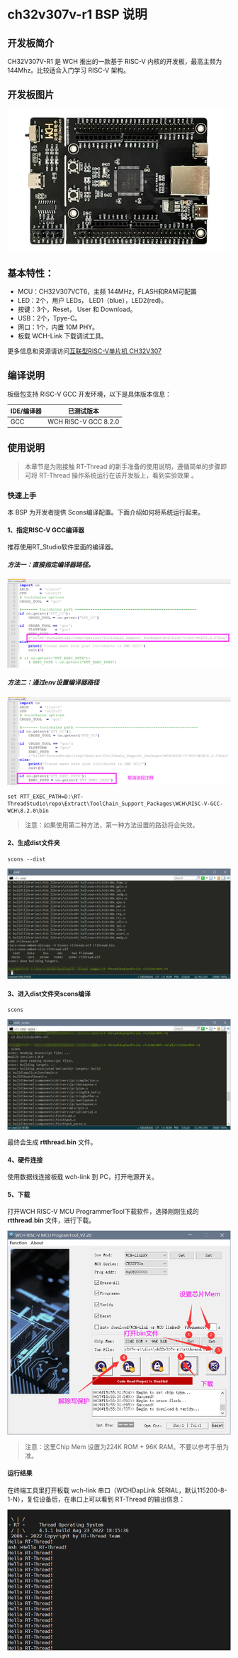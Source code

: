 # ch32v307v-r1 BSP 说明
## 开发板简介

CH32V307V-R1 是 WCH 推出的一款基于 RISC-V 内核的开发板，最高主频为 144Mhz。比较适合入门学习 RISC-V 架构。

## 开发板图片

![board](./figures/ch32v307.jpg)

## 基本特性：

- MCU：CH32V307VCT6，主频 144MHz，FLASH和RAM可配置
- LED：2个，用户 LEDs， LED1（blue），LED2(red)。
- 按键：3个，Reset， User 和 Download。
- USB：2个，Tpye-C。
- 网口：1个，内置 10M PHY。
- 板载 WCH-Link 下载调试工具。

更多信息和资源请访问[互联型RISC-V单片机 CH32V307](https://www.wch.cn/products/CH32V307.html)

## 编译说明

板级包支持 RISC-V GCC 开发环境，以下是具体版本信息：

| IDE/编译器 | 已测试版本           |
| ---------- | -------------------- |
| GCC        | WCH RISC-V GCC 8.2.0 |

## 使用说明

>本章节是为刚接触 RT-Thread 的新手准备的使用说明，遵循简单的步骤即可将 RT-Thread 操作系统运行在该开发板上，看到实验效果 。

### 快速上手

本 BSP 为开发者提供 Scons编译配置。下面介绍如何将系统运行起来。

#### 1、指定RISC-V GCC编译器

推荐使用RT_Studio软件里面的编译器。

##### 方法一：直接指定编译器路径。

![method1](./figures/method1.png)

##### 方法二：通过env设置编译器路径

![method2](./figures/method2.png)

```shell
set RTT_EXEC_PATH=D:\RT-ThreadStudio\repo\Extract\ToolChain_Support_Packages\WCH\RISC-V-GCC-WCH\8.2.0\bin
```

> 注意：如果使用第二种方法，第一种方法设置的路劲将会失效。

#### 2、生成dist文件夹

```shell
scons --dist
```

![dist](./figures/dist.png)

#### 3、进入dist文件夹scons编译

```shell
scons
```

![scons](./figures/scons.png)

最终会生成 **rtthread.bin** 文件。

#### 4、硬件连接

使用数据线连接板载 wch-link 到 PC，打开电源开关。

#### 5、下载

打开WCH RISC-V MCU ProgrammerTool下载软件，选择刚刚生成的 **rtthread.bin**  文件，进行下载。

![tool](./figures/tool.png)

> 注意：这里Chip Mem 设置为224K ROM + 96K RAM。不要以参考手册为准。

#### 运行结果

在终端工具里打开板载 wch-link 串口（WCHDapLink SERIAL，默认115200-8-1-N），复位设备后，在串口上可以看到 RT-Thread 的输出信息：

![end](./figures/end.png)
